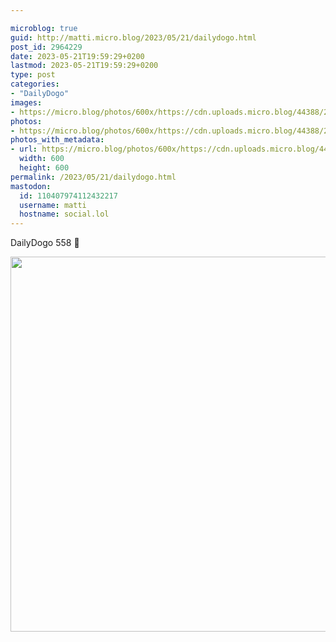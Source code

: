 ```yaml
---

microblog: true
guid: http://matti.micro.blog/2023/05/21/dailydogo.html
post_id: 2964229
date: 2023-05-21T19:59:29+0200
lastmod: 2023-05-21T19:59:29+0200
type: post
categories:
- "DailyDogo"
images:
- https://micro.blog/photos/600x/https://cdn.uploads.micro.blog/44388/2023/4b4670829a.jpg
photos:
- https://micro.blog/photos/600x/https://cdn.uploads.micro.blog/44388/2023/4b4670829a.jpg
photos_with_metadata:
- url: https://micro.blog/photos/600x/https://cdn.uploads.micro.blog/44388/2023/4b4670829a.jpg
  width: 600
  height: 600
permalink: /2023/05/21/dailydogo.html
mastodon:
  id: 110407974112432217
  username: matti
  hostname: social.lol
---
```

DailyDogo 558 🐶

<img src="/media/uploads/2023/4b4670829a.jpg" width="600" height="600" alt="" />
